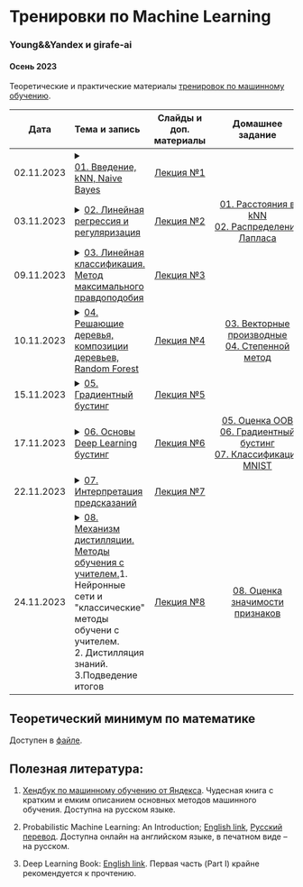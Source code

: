 # Тренировки по Machine Learning
### Young&&Yandex и girafe-ai
#### Осень 2023

Теоретические и практические материалы [тренировок по машинному обучению](https://yandex.ru/yaintern/training/ml-training).


| Дата | Тема и запись | Слайды и доп. материалы | Домашнее задание | Тест для самопроверки |
|:------:|:------------------------------------|:-----------------------:|:-----------------------:|:----------------------:|
| 02.11.2023 | <details><summary>[01. Введение, kNN, Naive Bayes](https://www.youtube.com/live/k3UJOG-DKHE)</summary><br>1. Задачи машинного обучения в очевидных и неочевидных местах<br>2. Основные понятия в машинном обучении<br>3. Формальная постановка задачи обучения с учителем<br>4. Метод k ближайших соседей; kNN<br>5. Правдоподобие<br>6. Наивный байесовский классификатор</details> | [Лекция №1](./step01_intro/README.md) | | |
| 03.11.2023 | <details><summary>[02. Линейная регрессия и регуляризация](https://www.youtube.com/watch?v=5qLVUO0q644)</summary><br>1. Постановка задачи регрессии<br>2. Аналитическое решение линейной регрессии<br>3. Неустойчивость решения<br>4. Теорема Гаусса-Маркова<br> 5. L1 и L2 регуляризация</details> | [Лекция №2](./step02_linear_regression/README.md) | [01. Расстояния в kNN](./homeworks/assignment01_knn/)<br>[02. Распределение Лапласа](./homeworks/assignment02_laplace/) | |
| 09.11.2023 | <details><summary>[03. Линейная классификация. Метод максимального правдоподобия](https://www.youtube.com/watch?v=R1ccYYpEpiA)</summary><br>1. Линейные механизмы классификации. Отступ.<br>2. Логистическая функция потерь. <br>3. Логистическая регрессия и бернуллиевская случайная величина.<br>4. Оценка качества классификации</details> | [Лекция №3](./step03_logistic_regression/README.md) | | |
| 10.11.2023 | <details><summary>[04. Решающие деревья, композиции деревьев, Random Forest](https://youtube.com/live/rBIVch1h5qc)</summary><br>1. Процедура построения деревьев регрессии и классификации. Жадный алгоритм.<br>2. Информационные критерии.<br>3. Бутстрап, бэггинг. «Мудрость толпы». Случайный лес.<br>4. Особые свойства решающих деревьев.</details> | [Лекция №4](./step04_trees_and_forests/README.md) | [03. Векторные производные](./homeworks/assignment03_derivatives/)<br>[04. Степенной метод](./homeworks/assignment04_power_iteration/) | |
| 15.11.2023 | <details><summary>[05. Градиентный бустинг]()</summary><br></details> | [Лекция №5](./step05_gradient_boosting/README.md) |  | |
| 17.11.2023 | <details><summary>[06. Основы Deep Learning бустинг]()</summary><br></details> | [Лекция №6](./step06_intro_to_dl/README.md) | [05. Оценка OOB](./homeworks/assignment05_bagging_and_oob/)<br>[06. Градиентный бустинг](./homeworks/assignment06_boosting/)<br>[07. Классификация MNIST](./homeworks/assignment07_mnist_classification/) | |
| 22.11.2023 | <details><summary>[07. Интерпретация предсказаний]()</summary><br></details> | [Лекция №7](./step07_explaining_ai/README.md) |  | |
| 24.11.2023 | <details><summary>[08. Механизм дистилляции. Методы обучения с учителем.]()1. Нейронные сети и "классические" методы обучени с учителем.<br>2. Дистилляция знаний.<br>3.Подведение итогов</summary><br></details> | [Лекция №8](./step08_distillation_outro/README.md) | [08. Оценка значимости признаков](./homeworks/assignment08_importances/) | |




## Теоретический минимум по математике

Доступен в [файле](./prerequisites.md).

  

## Полезная литература:

1. [Хендбук по машинному обучению от Яндекса](https://academy.yandex.ru/dataschool/book). Чудесная книга с кратким и емким описанием основных методов машинного обучения. Доступна на русском языке.

2. Probabilistic Machine Learning: An Introduction; [English link](https://probml.github.io/pml-book/book1.html), [Русский перевод](https://dmkpress.com/catalog/computer/data/978-5-93700-119-1/). Доступна онлайн на английском языке, в печатном виде – на русском.

3. Deep Learning Book: [English link](https://www.deeplearningbook.org/). Первая часть (Part I) крайне рекомендуется к прочтению.
